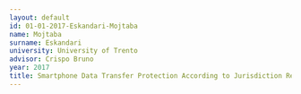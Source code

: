 ```yaml
---
layout: default 
id: 01-01-2017-Eskandari-Mojtaba
name: Mojtaba
surname: Eskandari
university: University of Trento
advisor: Crispo Bruno
year: 2017
title: Smartphone Data Transfer Protection According to Jurisdiction Regulations
---
```

